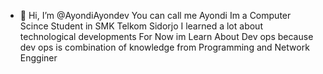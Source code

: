 - 👋 Hi, I’m @AyondiAyondev
You can call me Ayondi Im a Computer Scince Student in SMK Telkom Sidorjo
I learned a lot about technological developments
For Now im Learn About Dev ops because dev ops is combination of knowledge from Programming and Network Engginer 
